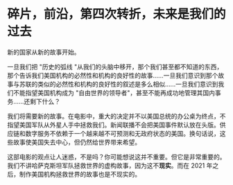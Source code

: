 # 碎片，前沿，第四次转折，未来是我们的过去

新的国家从新的故事开始。

一旦我们把 "历史的弧线 "从我们的头脑中移开，那个我们甚至都不知道的东西，那个告诉我们美国机构的必然性和机构的良好性的故事......一旦我们意识到那个故事与苏联的类似的必然性和机构的良好性的叙述是多么相似......一旦我们意识到我们不能指望美国机构成为 "自由世界的领导者"，甚至不能再成功地管理其国内事务......还剩下什么？

我们将需要新的故事。在电影中，重大的决定并不以美国总统的办公桌为终点，不指望美国军队从外星人手中拯救我们。新闻联播不会把美国事件默认放在头版。供应链和数字服务不依赖于一个越来越不可预测和无政府状态的美国。换句话说，这些故事使美国失去中心，但仍然给世界带来希望。

这部电影的观点让人迷惑，不是吗？你可能想说这并不重要。但它是非常重要的。我们不讲哈萨克斯坦军队拯救世界的虚构故事，因为这不**现实**。而在 2021 年之后，制作美国机构拯救世界的故事也是不现实的。